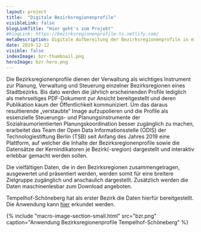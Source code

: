 ```yaml
---
layout: project
title:  "Digitale Bezirksregionenprofile"
visibleLink: false
blogLinkTitle: "Hier geht's zum Projekt"
#blogLink: https://bezirksregionenprofile-ts.netlify.com/
metaDescription: Digitale Aufbereitung der Bezirksregionenprofile in einer Webanwendung.
date: 2019-12-12
visible: false
indexImage: bzr-thumbnail.png
heroImage: bzr-hero.png
---
```



Die Bezirksregionenprofile dienen der Verwaltung als wichtiges Instrument zur Planung, Verwaltung und Steuerung einzelner Bezirksregionen eines Stadtbezirks. Bis dato werden die jährlich erscheinenden Profile lediglich als mehrseitiges PDF-Dokument zur Ansicht bereitgestellt und deren Publikation kaum der Öffentlichkeit kommuniziert. Um das daraus resultierende „verstaubte“ Image aufzupolieren und die Profile als essenzielle Steuerungs- und Planungsinstrumente der Sozialraumorientierten Planungskoordination besser zugänglich zu machen, erarbeitet das Team der Open Data Informationsstelle (ODIS) der Technologiestiftung Berlin (TSB) seit Anfang des Jahres 2019 eine Plattform, auf welcher die Inhalte der Bezirksregionenprofile sowie die Datensätze der Kernindikatoren je Bezirk(-sregion) dargestellt und interaktiv erlebbar gemacht werden sollen.

Die vielfältigen Daten, die in den Bezirksregionen zusammengetragen, ausgewertet und präsentiert werden, werden somit für eine breitere Zielgruppe zugänglich und anschaulich dargestellt. Zusätzlich werden die Daten maschinenlesbar zum Download angeboten.

Tempelhof-Schöneberg hat als erster Bezirk die Daten hierfür bereitgestellt. Die Anwendung kann [hier](xxx.de) erkundet werden.


{% include "macro-image-section-small.html" src="bzr.png" caption="Anwendung Bezirksregionenprofile Tempelhof-Schöneberg" %}
